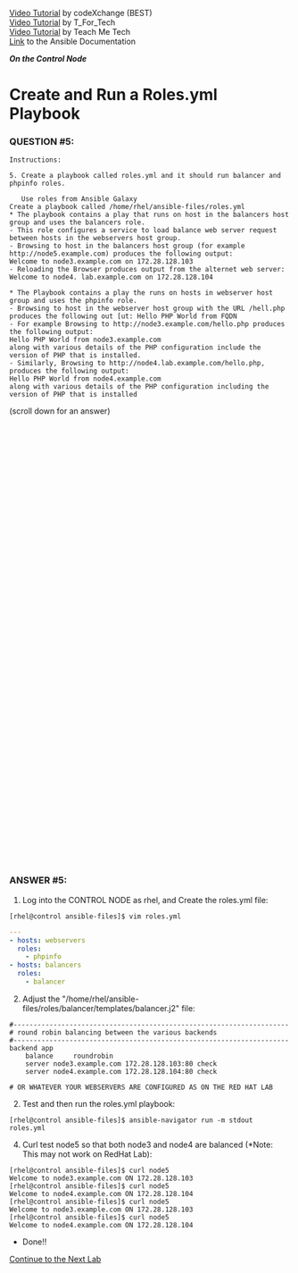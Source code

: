 <a href="https://www.youtube.com/watch?v=OXv3A2tjzWc&list=PLL_setXLS0tiYMipvQI4oUGkJwhOhn42J&index=6">Video Tutorial</a> by codeXchange (BEST) \
<a href="https://www.youtube.com/watch?v=WEuzw1m_dCo&list=PLtt9NBONpp0MJlYGrigUukueTlp1d-rc8&index=15">Video Tutorial</a> by T_For_Tech \
<a href="https://www.youtube.com/watch?v=6pFzSNY9-fs&list=PLYB6dfdhWDePZf4fd4YgGGtSX_vHKv5vz&index=7">Video Tutorial</a> by Teach Me Tech \
<a href="https://docs.ansible.com/ansible/latest/playbook_guide/playbooks_reuse_roles.html#using-roles-at-the-play-level">Link</a> to the Ansible Documentation

***On the Control Node***

# Create and Run a Roles.yml Playbook
### QUESTION #5:
```
Instructions:

5. Create a playbook called roles.yml and it should run balancer and phpinfo roles.

   Use roles from Ansible Galaxy
Create a playbook called /home/rhel/ansible-files/roles.yml
* The playbook contains a play that runs on host in the balancers host group and uses the balancers role.
- This role configures a service to load balance web server request between hosts in the webservers host group.
- Browsing to host in the balancers host group (for example http://node5.example.com) produces the following output:
Welcome to node3.example.com on 172.28.128.103
- Reloading the Browser produces output from the alternet web server:
Welcome to node4. lab.example.com on 172.28.128.104

* The Playbook contains a play the runs on hosts in webserver host group and uses the phpinfo role.
- Browsing to host in the webserver host group with the URL /hell.php produces the following out [ut: Hello PHP World from FQDN
- For example Browsing to http://node3.example.com/hello.php produces the following output:
Hello PHP World from node3.example.com
along with various details of the PHP configuration include the version of PHP that is installed.
- Similarly, Browsing to http://node4.lab.example.com/hello.php, produces the following output:
Hello PHP World from node4.example.com
along with various details of the PHP configuration including the version of PHP that is installed
```

(scroll down for an answer)
<br/><br/><br/><br/><br/><br/><br/><br/><br/><br/><br/><br/><br/><br/><br/><br/><br/><br/><br/><br/><br/><br/><br/><br/>
<br/><br/><br/><br/><br/><br/><br/><br/><br/><br/><br/><br/><br/><br/><br/><br/><br/><br/><br/><br/><br/><br/><br/><br/>

### ANSWER #5:

1) Log into the CONTROL NODE as rhel, and Create the roles.yml file:
```
[rhel@control ansible-files]$ vim roles.yml
```
```yaml
---
- hosts: webservers
  roles:
    - phpinfo
- hosts: balancers
  roles:
    - balancer
```

2) Adjust the "/home/rhel/ansible-files/roles/balancer/templates/balancer.j2" file:
```
#---------------------------------------------------------------------
# round robin balancing between the various backends
#---------------------------------------------------------------------
backend app
    balance     roundrobin
    server node3.example.com 172.28.128.103:80 check
    server node4.example.com 172.28.128.104:80 check

# OR WHATEVER YOUR WEBSERVERS ARE CONFIGURED AS ON THE RED HAT LAB
```

2) Test and then run the roles.yml playbook:
```
[rhel@control ansible-files]$ ansible-navigator run -m stdout roles.yml
```

4) Curl test node5 so that both node3 and node4 are balanced (*Note: This may not work on RedHat Lab):
```
[rhel@control ansible-files]$ curl node5
Welcome to node3.example.com ON 172.28.128.103
[rhel@control ansible-files]$ curl node5
Welcome to node4.example.com ON 172.28.128.104
[rhel@control ansible-files]$ curl node5
Welcome to node3.example.com ON 172.28.128.103
[rhel@control ansible-files]$ curl node5
Welcome to node4.example.com ON 172.28.128.104
```

* Done!!

[Continue to the Next Lab](06_install_collections_(EASY).md)

